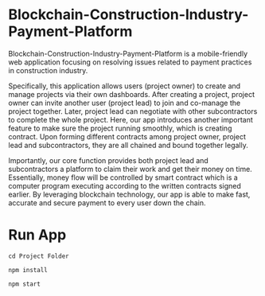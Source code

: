 # Blockchain-Construction-Industry-Payment-Platform

Blockchain-Construction-Industry-Payment-Platform is a mobile-friendly web application focusing on resolving issues related to payment practices in construction industry. 

Specifically, this application allows users (project owner) to create and manage projects via their own dashboards. After creating a project, project owner can invite another user (project lead) to join and co-manage the project together. Later, project lead can negotiate with other subcontractors to complete the whole project. Here, our app introduces another important feature to make sure the project running smoothly, which is creating contract. Upon forming different contracts among project owner, project lead and subcontractors, they are all chained and bound together legally. 

Importantly, our core function provides both project lead and subcontractors a platform to claim their work and get their money on time. Essentially, money flow will be controlled by smart contract which is a computer program executing according to the written contracts signed earlier. By leveraging blockchain technology, our app is able to make fast, accurate and secure payment to every user down the chain.


# Run App

```
cd Project Folder
```

```
npm install
```

```
npm start
```
